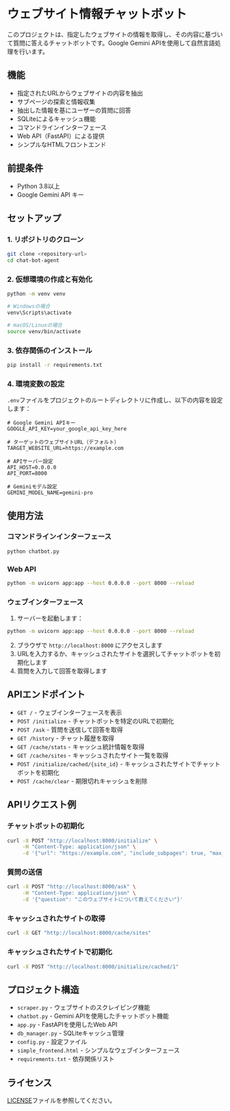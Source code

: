 # ウェブサイト情報チャットボット

このプロジェクトは、指定したウェブサイトの情報を取得し、その内容に基づいて質問に答えるチャットボットです。Google Gemini APIを使用して自然言語処理を行います。

## 機能

- 指定されたURLからウェブサイトの内容を抽出
- サブページの探索と情報収集
- 抽出した情報を基にユーザーの質問に回答
- SQLiteによるキャッシュ機能
- コマンドラインインターフェース
- Web API（FastAPI）による提供
- シンプルなHTMLフロントエンド

## 前提条件

- Python 3.8以上
- Google Gemini API キー

## セットアップ

### 1. リポジトリのクローン

```bash
git clone <repository-url>
cd chat-bot-agent
```

### 2. 仮想環境の作成と有効化

```bash
python -m venv venv

# Windowsの場合
venv\Scripts\activate

# macOS/Linuxの場合
source venv/bin/activate
```

### 3. 依存関係のインストール

```bash
pip install -r requirements.txt
```

### 4. 環境変数の設定

`.env`ファイルをプロジェクトのルートディレクトリに作成し、以下の内容を設定します：

```
# Google Gemini APIキー
GOOGLE_API_KEY=your_google_api_key_here

# ターゲットのウェブサイトURL（デフォルト）
TARGET_WEBSITE_URL=https://example.com

# APIサーバー設定
API_HOST=0.0.0.0
API_PORT=8000

# Geminiモデル設定
GEMINI_MODEL_NAME=gemini-pro
```

## 使用方法

### コマンドラインインターフェース

```bash
python chatbot.py
```

### Web API

```bash
python -m uvicorn app:app --host 0.0.0.0 --port 8000 --reload
```

### ウェブインターフェース

1. サーバーを起動します：
```bash
python -m uvicorn app:app --host 0.0.0.0 --port 8000 --reload
```
2. ブラウザで `http://localhost:8000` にアクセスします
3. URLを入力するか、キャッシュされたサイトを選択してチャットボットを初期化します
4. 質問を入力して回答を取得します

## APIエンドポイント

- `GET /` - ウェブインターフェースを表示
- `POST /initialize` - チャットボットを特定のURLで初期化
- `POST /ask` - 質問を送信して回答を取得
- `GET /history` - チャット履歴を取得
- `GET /cache/stats` - キャッシュ統計情報を取得
- `GET /cache/sites` - キャッシュされたサイト一覧を取得
- `POST /initialize/cached/{site_id}` - キャッシュされたサイトでチャットボットを初期化
- `POST /cache/clear` - 期限切れキャッシュを削除

## APIリクエスト例

### チャットボットの初期化

```bash
curl -X POST "http://localhost:8000/initialize" \
     -H "Content-Type: application/json" \
     -d '{"url": "https://example.com", "include_subpages": true, "max_pages": 10, "max_depth": 2}'
```

### 質問の送信

```bash
curl -X POST "http://localhost:8000/ask" \
     -H "Content-Type: application/json" \
     -d '{"question": "このウェブサイトについて教えてください"}'
```

### キャッシュされたサイトの取得

```bash
curl -X GET "http://localhost:8000/cache/sites"
```

### キャッシュされたサイトで初期化

```bash
curl -X POST "http://localhost:8000/initialize/cached/1"
```

## プロジェクト構造

- `scraper.py` - ウェブサイトのスクレイピング機能
- `chatbot.py` - Gemini APIを使用したチャットボット機能
- `app.py` - FastAPIを使用したWeb API
- `db_manager.py` - SQLiteキャッシュ管理
- `config.py` - 設定ファイル
- `simple_frontend.html` - シンプルなウェブインターフェース
- `requirements.txt` - 依存関係リスト

## ライセンス

[LICENSE](LICENSE)ファイルを参照してください。 